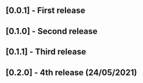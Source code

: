 ## [0.0.1] - First release
## [0.1.0] - Second release
## [0.1.1] - Third release

## [0.2.0] - 4th release (24/05/2021)
